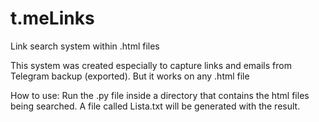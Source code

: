 # t.meLinks
Link search system within .html files

This system was created especially to capture links and emails from Telegram backup (exported). But it works on any .html file

How to use:
Run the .py file inside a directory that contains the html files being searched.
A file called Lista.txt will be generated with the result.
